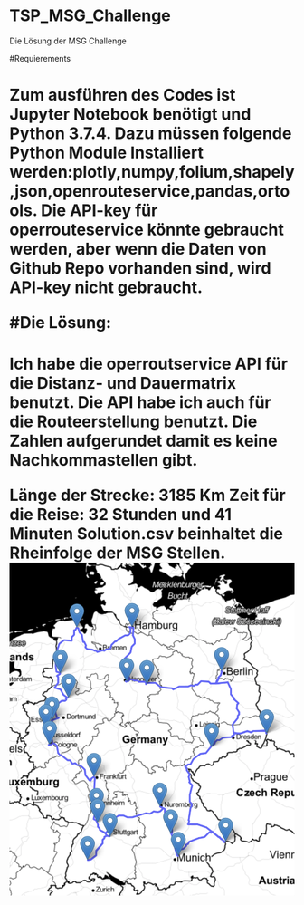 # TSP_MSG_Challenge
Die Lösung der MSG Challenge

#Requierements<h1>

Zum ausführen des Codes ist Jupyter Notebook benötigt und Python 3.7.4.
Dazu müssen folgende Python Module Installiert werden:plotly,numpy,folium,shapely,json,openrouteservice,pandas,ortools.
Die API-key für operrouteservice könnte gebraucht werden, aber wenn die Daten von Github Repo vorhanden sind, wird API-key nicht gebraucht.

#Die Lösung:<h1>

Ich habe die operroutservice API für die Distanz- und Dauermatrix benutzt. Die API habe ich auch für die Routeerstellung benutzt.
Die Zahlen aufgerundet damit es keine Nachkommastellen gibt.

Länge der Strecke: 3185 Km
Zeit für die Reise: 32 Stunden und 41 Minuten
Solution.csv beinhaltet die Rheinfolge der MSG Stellen.
![image of the route](https://github.com/ngalanin/TSP_MSG_Challenge/blob/master/Route.png?raw=true)

